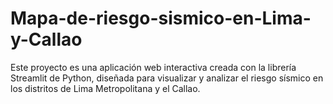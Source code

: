 # Mapa-de-riesgo-sismico-en-Lima-y-Callao
Este proyecto es una aplicación web interactiva creada con la librería Streamlit de Python, diseñada para visualizar y analizar el riesgo sísmico en los distritos de Lima Metropolitana y el Callao.
